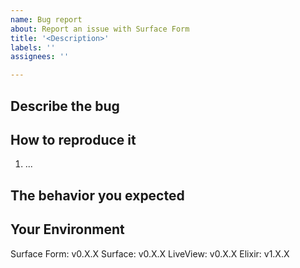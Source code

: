 ```yaml
---
name: Bug report
about: Report an issue with Surface Form
title: '<Description>'
labels: ''
assignees: ''

---
```


## Describe the bug

## How to reproduce it

1. ...

## The behavior you expected

## Your Environment

Surface Form: v0.X.X
Surface: v0.X.X
LiveView: v0.X.X
Elixir: v1.X.X
